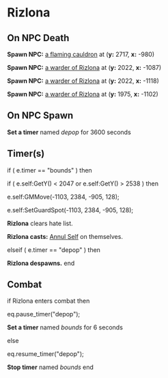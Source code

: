 # Rizlona
## On NPC Death

**Spawn NPC:**  [a flaming cauldron](/npc/212413) at (**y:** 2717, **x:** -980)


**Spawn NPC:**  [a warder of Rizlona](/npc/212418) at (**y:** 2022, **x:** -1087)


**Spawn NPC:**  [a warder of Rizlona](/npc/212418) at (**y:** 2022, **x:** -1118)

**Spawn NPC:**  [a warder of Rizlona](/npc/212418) at (**y:** 1975, **x:** -1102)
## On NPC Spawn

**Set a timer** named *depop* for 3600 seconds
## Timer(s)


if ( e.timer == "bounds" ) then




if ( e.self:GetY() < 2047 or e.self:GetY() > 2538 ) then






e.self:GMMove(-1103, 2384, -905, 128);



e.self:SetGuardSpot(-1103, 2384, -905, 128);



**Rizlona** clears hate list.



**Rizlona casts:** [Annul Self](/spell/2830) on themselves.





elseif ( e.timer == "depop" ) then


**Rizlona despawns.**
end

## Combat

if  Rizlona enters combat  then


eq.pause_timer("depop");


**Set a timer** named *bounds* for 6 seconds

else


eq.resume_timer("depop");


**Stop timer** named *bounds*
end

